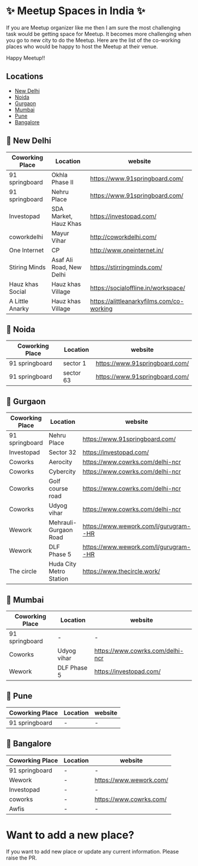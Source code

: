# :sparkles: Meetup Spaces in India :sparkles:
If you are Meetup organizer like me then I am sure the most challenging task would be getting space for Meetup. It becomes more challenging when you go to new city to do the Meetup. Here are the list of the co-working places who would be happy to host the Meetup at their venue.

Happy Meetup!!

## Locations
- [New Delhi](#round_pushpin-new-delhi)
- [Noida](#round_pushpin-noida)
- [Gurgaon](#round_pushpin-gurgaon)
- [Mumbai](#round_pushpin-mumbai)
- [Pune](#round_pushpin-pune)
- [Bangalore](#round_pushpin-bangalore)

## :round_pushpin: New Delhi
| Coworking Place | Location |  website |
| ------ | ------ | ------ |
| 91 springboard | Okhla Phase II | https://www.91springboard.com/ |
| 91 springboard | Nehru Place | https://www.91springboard.com/|
| Investopad | SDA Market, Hauz Khas | https://investopad.com/ |
| coworkdelhi | Mayur Vihar | http://coworkdelhi.com/ | 
| One Internet | CP | http://www.oneinternet.in/ |
| Stiring Minds | Asaf Ali Road, New Delhi | https://stirringminds.com/ |
| Hauz khas Social | Hauz khas Village | https://socialoffline.in/workspace/ | 
| A Little Anarky | Hauz khas Village |  https://alittleanarkyfilms.com/co-working |

## :round_pushpin: Noida
| Coworking Place | Location |  website |
| ------ | ------ | ------ |
| 91 springboard | sector 1 | https://www.91springboard.com/ |
| 91 springboard | sector 63 | https://www.91springboard.com/ |

## :round_pushpin: Gurgaon
| Coworking Place | Location |  website |
| ------ | ------ | ------ |
| 91 springboard | Nehru Place | https://www.91springboard.com/|
| Investopad | Sector 32 | https://investopad.com/ |
| Coworks | Aerocity | https://www.cowrks.com/delhi-ncr |
| Coworks | Cybercity | https://www.cowrks.com/delhi-ncr |
| Coworks | Golf course road | https://www.cowrks.com/delhi-ncr |
| Coworks | Udyog vihar | https://www.cowrks.com/delhi-ncr |
| Wework | Mehrauli-Gurgaon Road | https://www.wework.com/l/gurugram--HR |
| Wework | DLF Phase 5 | https://www.wework.com/l/gurugram--HR |
| The circle | Huda City Metro Station | https://www.thecircle.work/ |

## :round_pushpin: Mumbai
| Coworking Place | Location |  website |
| ------ | ------ | ------ |
| 91 springboard | - |- |
| Coworks | Udyog vihar | https://www.cowrks.com/delhi-ncr |
| Wework | DLF Phase 5 | https://investopad.com/ |


## :round_pushpin: Pune
| Coworking Place | Location |  website |
| ------ | ------ | ------ |
| 91 springboard | - | - |



## :round_pushpin: Bangalore
| Coworking Place | Location |  website |
| ------ | ------ | ------ |
| 91 springboard | - |- |
| Wework | - |  https://www.wework.com/ |
| Investopad |- | - |
| coworks | - | https://www.cowrks.com/ | 
| Awfis | - | - | 

# Want to add a new place?
If you want to add new place or update any current information. Please raise the PR.
